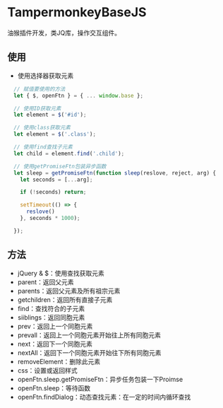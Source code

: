 # TampermonkeyBaseJS
油猴插件开发，类JQ库，操作交互组件。

## 使用
* 使用选择器获取元素
``` javascript
  // 赋值要使用的方法
  let { $, openFtn } = { ... window.base };

```

``` javascript
  // 使用ID获取元素
  let element = $('#id');

```

``` javascript
  // 使用class获取元素
  let element = $('.class');

```

``` javascript
  // 使用find查找子元素
  let child = element.find('.child');

```

``` javascript
  // 使用getPromiseFtn包装异步函数
  let sleep = getPromiseFtn(function sleep(reslove, reject, arg) {
    let seconds = [...arg];

    if (!seconds) return;

    setTimeout(() => {
      reslove()
    }, seconds * 1000);

  });

```

## 方法
* jQuery & $：使用查找获取元素
* parent：返回父元素
* parents：返回父元素及所有祖宗元素
* getchildren：返回所有直接子元素
* find：查找符合的子元素
* siiblings：返回同胞元素
* prev：返回上一个同胞元素
* prevall：返回上一个同胞元素开始往上所有同胞元素
* next：返回下一个同胞元素
* nextAll：返回下一个同胞元素开始往下所有同胞元素
* removeElement：删除此元素
* css：设置或返回样式
* openFtn.sleep.getPromiseFtn：异步任务包装一下Proimse
* openFtn.sleep：等待函数
* openFtn.findDialog：动态查找元素：在一定的时间内循环查找
